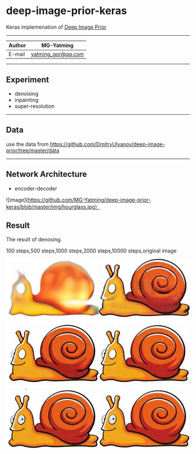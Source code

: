 # deep-image-prior-keras
Keras implemenation of [Deep Image Prior](https://dmitryulyanov.github.io/deep_image_prior)

****

|Author|MG-Yatming|
|---|---
|E-mail|yatming_gor@qq.com

****

## Experiment
* denoising
* inpainting
* super-resolution

****

## Data
use the data from https://github.com/DmitryUlyanov/deep-image-prior/tree/master/data

****

## Network Architecture
* encoder-decoder

![image](https://github.com/MG-Yatming/deep-image-prior-keras/blob/master/img/hourglass.jpg）

## Result

The result of denosing.

100 steps,500 steps,1000 steps,2000 steps,10000 steps,original image

![image](https://github.com/MG-Yatming/deep-image-prior-keras/blob/master/img/result.jpg)
